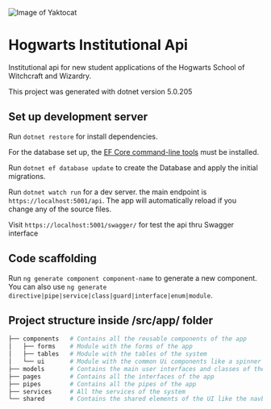 ![Image of Yaktocat](https://i.pinimg.com/originals/c7/1c/b8/c71cb81fcd65b4f3b0bd824f26ef7e06.png)

# Hogwarts Institutional Api

Institutional api for new student applications of the Hogwarts School of Witchcraft and Wizardry.

This project was generated with dotnet version 5.0.205

## Set up development server

Run `dotnet restore` for install dependencies.

For the database set up, the [EF Core command-line tools](https://docs.microsoft.com/en-us/ef/core/cli/) must be installed.

Run `dotnet ef database update` to create the Database and apply the initial migrations.

Run `dotnet watch run` for a dev server. the main endpoint is `https://localhost:5001/api`. The app will automatically reload if you change any of the source files.

Visit `https://localhost:5001/swagger/` for test the api thru Swagger interface

## Code scaffolding

Run `ng generate component component-name` to generate a new component. You can also use `ng generate directive|pipe|service|class|guard|interface|enum|module`.

## Project structure inside /src/app/ folder

```bash
├── components   # Contains all the reusable components of the app
│   ├── forms    # Module with the forms of the app
│   ├── tables   # Module with the tables of the system
│   └── ui       # Module with the common Ui components like a spinner
├── models       # Contains the main user interfaces and classes of the app
├── pages        # Contains all the interfaces of the app
├── pipes        # Contains all the pipes of the app
├── services     # All the services of the system
└── shared       # Contains the shared elements of the UI like the navbar or the footer
```
